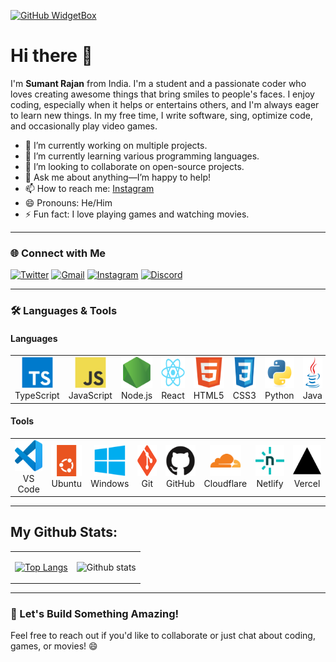 [![GitHub WidgetBox](https://github-widgetbox.vercel.app/api/profile?username=Sumantrajan076&data=followers,repositories,stars,commits&theme=viridescent)](https://github.com/Sumantrajan076)

# Hi there 👋

I'm **Sumant Rajan** from India. I'm a student and a passionate coder who loves creating awesome things that bring smiles to people's faces. I enjoy coding, especially when it helps or entertains others, and I'm always eager to learn new things. In my free time, I write software, sing, optimize code, and occasionally play video games.

- 🔭 I’m currently working on multiple projects.
- 🌱 I’m currently learning various programming languages.
- 👯 I’m looking to collaborate on open-source projects.
- 💬 Ask me about anything—I’m happy to help!
- 📫 How to reach me: [Instagram](https://instagram.com/rajan_.sumant)
- 😄 Pronouns: He/Him
- ⚡ Fun fact: I love playing games and watching movies.

---

### 🌐 Connect with Me

[![Twitter](https://img.shields.io/badge/Twitter-%231DA1F2.svg?style=for-the-badge&logo=Twitter&logoColor=white)](https://x.com/SumantRajan)
[![Gmail](https://img.shields.io/badge/%20-Send%20Mail-black?color=14171A&labelColor=ef5350&logo=gmail&logoColor=ffffff&style=for-the-badge)](mailto:sumantrajanoff@gmail.com)
[![Instagram](https://img.shields.io/badge/Instagram-%23E4405F.svg?style=for-the-badge&logo=Instagram&logoColor=white)](https://www.instagram.com/rajan_.sumant/)
[![Discord](https://img.shields.io/badge/Discord-%235865F2.svg?style=for-the-badge&logo=discord&logoColor=white)](https://discord.gg/user/1203569730385084476)

---

### 🛠️ Languages & Tools

#### **Languages**

<table width="100%" align="center">
  <tr>
    <td align="center">
      <img alt="TypeScript" src="https://raw.githubusercontent.com/devicons/devicon/master/icons/typescript/typescript-original.svg" width="50" height="50" />
      <br>TypeScript
    </td>
    <td align="center">
      <img alt="JavaScript" src="https://raw.githubusercontent.com/devicons/devicon/master/icons/javascript/javascript-original.svg" width="50" height="50" />
      <br>JavaScript
    </td>
    <td align="center">
      <img alt="Node.js" src="https://raw.githubusercontent.com/devicons/devicon/master/icons/nodejs/nodejs-original.svg" width="50" height="50" />
      <br>Node.js
    </td>
    <td align="center">
      <img alt="React" src="https://raw.githubusercontent.com/devicons/devicon/master/icons/react/react-original.svg" width="50" height="50" />
      <br>React
    </td>
    <td align="center">
      <img alt="HTML5" src="https://raw.githubusercontent.com/devicons/devicon/master/icons/html5/html5-original.svg" width="50" height="50" />
      <br>HTML5
    </td>
    <td align="center">
      <img alt="CSS3" src="https://raw.githubusercontent.com/devicons/devicon/master/icons/css3/css3-original.svg" width="50" height="50" />
      <br>CSS3
    </td>
    <td align="center">
      <img alt="Python" src="https://raw.githubusercontent.com/devicons/devicon/master/icons/python/python-original.svg" width="50" height="50" />
      <br>Python
    </td>
    <td align="center">
      <img alt="Java" src="https://raw.githubusercontent.com/devicons/devicon/master/icons/java/java-original.svg" width="50" height="50" />
      <br>Java
    </td>
  </tr>
</table>

#### **Tools**

<table width="100%" align="center">
  <tr>
    <td align="center">
      <img alt="Visual Studio Code" src="https://raw.githubusercontent.com/devicons/devicon/master/icons/vscode/vscode-original.svg" width="50" height="50" />
      <br>VS Code
    </td>
    <td align="center">
      <img alt="Ubuntu" src="https://raw.githubusercontent.com/devicons/devicon/master/icons/ubuntu/ubuntu-plain.svg" width="50" height="50" />
      <br>Ubuntu
    </td>
    <td align="center">
      <img alt="Windows" src="https://raw.githubusercontent.com/devicons/devicon/master/icons/windows8/windows8-original.svg" width="50" height="50" />
      <br>Windows
    </td>
    <td align="center">
      <img alt="Git" src="https://raw.githubusercontent.com/devicons/devicon/master/icons/git/git-original.svg" width="50" height="50" />
      <br>Git
    </td>
    <td align="center">
      <img alt="GitHub" src="https://raw.githubusercontent.com/devicons/devicon/master/icons/github/github-original.svg" width="50" height="50" />
      <br>GitHub
    </td>
    <td align="center">
      <img alt="Cloudflare" src="https://raw.githubusercontent.com/devicons/devicon/master/icons/cloudflare/cloudflare-original.svg" width="50" height="50" />
      <br>Cloudflare
    </td>
    <td align="center">
      <img alt="Netlify" src="https://raw.githubusercontent.com/devicons/devicon/master/icons/netlify/netlify-original.svg" width="50" height="50" />
      <br>Netlify
    </td>
    <td align="center">
      <img alt="Vercel" src="https://raw.githubusercontent.com/devicons/devicon/master/icons/vercel/vercel-original.svg" width="50" height="50" />
      <br>Vercel
    </td>
  </tr>
</table>

---

## My Github Stats:
<table align="center" width="100%" height="100%" >

<tr>
      <td>

[![Top Langs](https://github-readme-stats.vercel.app/api/top-langs/?username=Sumantrajan076&theme=radical&layout=compact)](https://github.com/Sumantrajan076)</td>
  <td>

![Github stats](https://github-readme-stats.vercel.app/api?username=Sumantrajan076&theme=radical&show_icons=true&count_private=true&hide=issues) </td>
    </tr>
</table>


---

### 🚀 Let's Build Something Amazing!

Feel free to reach out if you'd like to collaborate or just chat about coding, games, or movies! 😄
